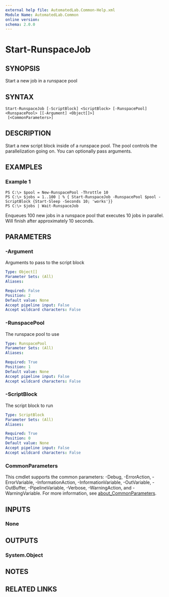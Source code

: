 ```yaml
---
external help file: AutomatedLab.Common-Help.xml
Module Name: AutomatedLab.Common
online version:
schema: 2.0.0
---
```


# Start-RunspaceJob

## SYNOPSIS
Start a new job in a runspace pool

## SYNTAX

```
Start-RunspaceJob [-ScriptBlock] <ScriptBlock> [-RunspacePool] <RunspacePool> [[-Argument] <Object[]>]
 [<CommonParameters>]
```

## DESCRIPTION
Start a new script block inside of a runspace pool.
The pool controls the parallelization going on.
You can optionally pass arguments.

## EXAMPLES

### Example 1
```
PS C:\> $pool = New-RunspacePool -Throttle 10
PS C:\> $jobs = 1..100 | % { Start-RunspaceJob -RunspacePool $pool -ScriptBlock {Start-Sleep -Seconds 10; 'works'}}
PS C:\> $jobs | Wait-RunspaceJob
```

Enqueues 100 new jobs in a runspace pool that executes 10 jobs in parallel.
Will finish after approximately 10 seconds.

## PARAMETERS

### -Argument
Arguments to pass to the script block

```yaml
Type: Object[]
Parameter Sets: (All)
Aliases:

Required: False
Position: 2
Default value: None
Accept pipeline input: False
Accept wildcard characters: False
```

### -RunspacePool
The runspace pool to use

```yaml
Type: RunspacePool
Parameter Sets: (All)
Aliases:

Required: True
Position: 1
Default value: None
Accept pipeline input: False
Accept wildcard characters: False
```

### -ScriptBlock
The script block to run

```yaml
Type: ScriptBlock
Parameter Sets: (All)
Aliases:

Required: True
Position: 0
Default value: None
Accept pipeline input: False
Accept wildcard characters: False
```

### CommonParameters
This cmdlet supports the common parameters: -Debug, -ErrorAction, -ErrorVariable, -InformationAction, -InformationVariable, -OutVariable, -OutBuffer, -PipelineVariable, -Verbose, -WarningAction, and -WarningVariable. For more information, see [about_CommonParameters](http://go.microsoft.com/fwlink/?LinkID=113216).

## INPUTS

### None
## OUTPUTS

### System.Object
## NOTES

## RELATED LINKS
